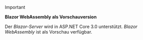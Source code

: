 > [!IMPORTANT]
> **Blazor WebAssembly als Vorschauversion**
>
> Der *Blazor-Server* wird in ASP.NET Core 3.0 unterstützt. *Blazor WebAssembly* ist als Vorschau verfügbar.
